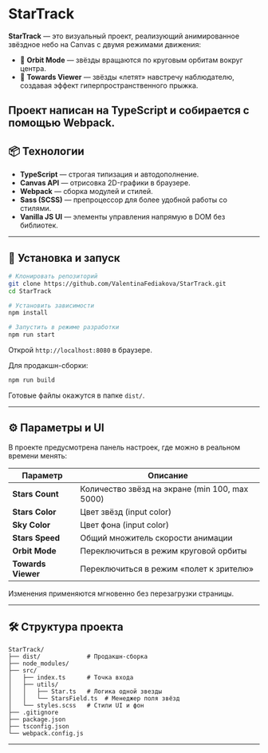 # StarTrack

**StarTrack** — это визуальный проект, реализующий анимированное звёздное небо на Canvas с двумя режимами движения:

- 💫 **Orbit Mode** — звёзды вращаются по круговым орбитам вокруг центра.
- 🚀 **Towards Viewer** — звёзды «летят» навстречу наблюдателю, создавая эффект гиперпространственного прыжка.

## Проект написан на TypeScript и собирается с помощью Webpack.

## 📦 Технологии

- **TypeScript** — строгая типизация и автодополнение.
- **Canvas API** — отрисовка 2D-графики в браузере.
- **Webpack** — сборка модулей и стилей.
- **Sass (SCSS)** — препроцессор для более удобной работы со стилями.
- **Vanilla JS UI** — элементы управления напрямую в DOM без библиотек.

---

## 🚀 Установка и запуск

```bash
# Клонировать репозиторий
git clone https://github.com/ValentinaFediakova/StarTrack.git
cd StarTrack

# Установить зависимости
npm install

# Запустить в режиме разработки
npm run start
```

Открой `http://localhost:8080` в браузере.

Для продакшн-сборки:

```bash
npm run build
```

Готовые файлы окажутся в папке `dist/`.

---

## ⚙️ Параметры и UI

В проекте предусмотрена панель настроек, где можно в реальном времени менять:

| Параметр           | Описание                                       |
| ------------------ | ---------------------------------------------- |
| **Stars Count**    | Количество звёзд на экране (min 100, max 5000) |
| **Stars Color**    | Цвет звёзд (input color)                       |
| **Sky Color**      | Цвет фона (input color)                        |
| **Stars Speed**    | Общий множитель скорости анимации              |
| **Orbit Mode**     | Переключиться в режим круговой орбиты          |
| **Towards Viewer** | Переключиться в режим «полет к зрителю»        |

Изменения применяются мгновенно без перезагрузки страницы.

---

## 🛠 Структура проекта

```
StarTrack/
├── dist/             # Продакшн-сборка
├── node_modules/
├── src/
│   ├── index.ts      # Точка входа
│   ├── utils/
│   │   ├── Star.ts   # Логика одной звезды
│   │   └── StarsField.ts  # Менеджер поля звёзд
│   └── styles.scss   # Стили UI и фон
├── .gitignore
├── package.json
├── tsconfig.json
└── webpack.config.js
```

---
